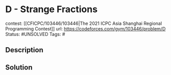 # D - Strange Fractions

contest: [[CFICPC/103446/103446|The 2021 ICPC Asia Shanghai Regional Programming Contest]]
url: https://codeforces.com/gym/103446/problem/D
Status: #UNSOLVED
Tags: #

## Description

## Solution


